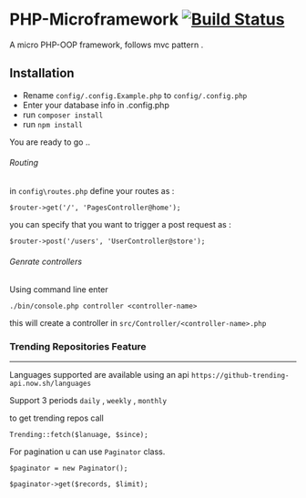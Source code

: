 # PHP-Microframework [![Build Status](https://travis-ci.org/MagedAhmad/PHP-microframework.svg?branch=master)](https://travis-ci.org/MagedAhmad/PHP-microframework)
A micro PHP-OOP framework, follows mvc pattern . 

## Installation

* Rename `config/.config.Example.php` to `config/.config.php`
* Enter your database info in .config.php
* run `composer install`
* run `npm install`

You are ready to go ..

###### Routing 
in ``config\routes.php`` define your routes as :
``````
$router->get('/', 'PagesController@home');
``````
you can specify that you want to trigger a post request as :
``````
$router->post('/users', 'UserController@store');
``````
###### Genrate controllers 

Using command line enter 
````
./bin/console.php controller <controller-name>

````

this will create a controller in ``src/Controller/<controller-name>.php``


### Trending Repositories Feature

---


Languages supported are available using an api 
`https://github-trending-api.now.sh/languages`

Support 3 periods  `daily` , `weekly` , `monthly`

to get trending repos call
````
Trending::fetch($lanuage, $since);
````

For pagination u can use `Paginator` class.

``` 
$paginator = new Paginator();

$paginator->get($records, $limit);
```
